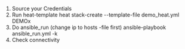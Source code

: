 1. Source your Credentials
2. Run heat-template
   heat stack-create --template-file demo_heat.yml DEMOx
3. Do ansible_run (change ip to hosts -file first)
   ansible-playbook ansible_run.yml -k
4. Check connectivity 
